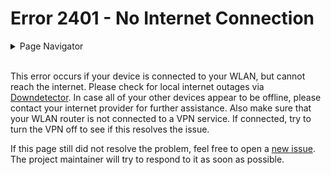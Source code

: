 # Error 2401 - No Internet Connection

<details>
<summary>Page Navigator</summary>
<ul style="list-style: '▶  '"><li><a href="../">Main Page</a></li>
<li><a href="../errors">Error Pages</a></li>
<li><a href="https://github.com/smolinde/iot-dashboard/issues">Other Issues</a></li></ul>
</details><br>

This error occurs if your device is connected to your WLAN, but cannot reach the internet. Please check for local internet outages via [Downdetector](https://downdetector.com/). In case all of your other devices appear to be offline, please contact your internet provider for further assistance. Also make sure that your WLAN router is not connected to a VPN service. If connected, try to turn the VPN off to see if this resolves the issue.

If this page still did not resolve the problem, feel free to open a [new issue](https://github.com/smolinde/iot-dashboard/issues/new?template=BLANK_ISSUE). The project maintainer will try to respond to it as soon as possible.